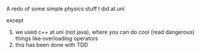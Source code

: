 A redo of some simple physics stuff I did at uni

except
1) we used c++ at uni (not java), where you can do cool (read dangerous) things like overloading operators
2) this has been done with TDD